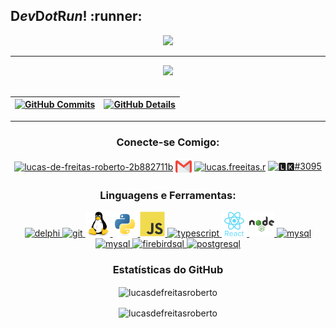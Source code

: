 <h2><b>D</b><i>ev</i><b>D</b><i>ot</i><b>R</b><i>un</i>! :runner:</h2>
<div align="center">
<img src="https://media.giphy.com/media/M9gbBd9nbDrOTu1Mqx/giphy.gif" width="230">
</div>
<!-- 
<h3 align="center">Foco, Força e muita Fé</h3>
<br>
<p align="center">
<!-- Meu nome é Lucas, eu sou um desenvolvedor apaixonado por tecnologia e inovação. Desde muito jovem, descobri que minha vocação era criar soluções e impactar a vida das pessoas por meio da tecnologia.
<!-- 
Na minha carreira como desenvolvedor, tenho trabalhado em projetos desafiadores e empolgantes, sempre buscando aprimorar minhas habilidades e conhecimentos. Minha paixão pela tecnologia me motiva a buscar soluções criativas e inovadoras para os problemas que enfrentamos no mundo atual.
<!-- 
Acredito que a tecnologia pode ser uma ferramenta poderosa para transformar o mundo e fazer a diferença na vida das pessoas. Estou comprometido em utilizar meus talentos e habilidades para contribuir para um mundo melhor.
</p> -->
 
<hr>
<div align="center">
  <img src="https://github-profile-trophy.vercel.app/?username=lucasdefreitasroberto&row=1&column=6&theme=dracula&margin-w=15&margin-h=15"/>
</div>
<br />

| [![GitHub Commits](http://github-profile-summary-cards.vercel.app/api/cards/productive-time?username=lucasdefreitasroberto&theme=dracula&utcOffset=-3)](https://github.com/vn7n24fzkq/github-profile-summary-cards) | [![GitHub Details](http://github-profile-summary-cards.vercel.app/api/cards/profile-details?username=lucasdefreitasroberto&theme=dracula)](https://github.com/vn7n24fzkq/github-profile-summary-cards) |  
| ----------- | ----------- |
<hr>

<h3 align="center">Conecte-se Comigo:</h3>
<p align="center">
<a href="https://linkedin.com/in/lucas-de-freitas-roberto-2b882711b" target="blank"><img align="center" src="https://raw.githubusercontent.com/rahuldkjain/github-profile-readme-generator/master/src/images/icons/Social/linked-in-alt.svg" alt="lucas-de-freitas-roberto-2b882711b" height="30" width="40" /></a>
<a href="mailto:lucasfreitas.t.2@hotmail.com" target="_blank"><img align="center" alt="Gmail" width="26px" src="assets/Gmail.svg" /></a>
<a href="https://fb.com/lucas.freeitas.r" target="blank"><img align="center" src="https://raw.githubusercontent.com/rahuldkjain/github-profile-readme-generator/master/src/images/icons/Social/facebook.svg" alt="lucas.freeitas.r" height="30" width="40" /></a>
<a href="https://discord.gg/🅻🅺#3095" target="blank"><img align="center" src="https://raw.githubusercontent.com/rahuldkjain/github-profile-readme-generator/master/src/images/icons/Social/discord.svg" alt="🅻🅺#3095" height="30" width="40" /></a>
</p>

<h3 align="center">Linguagens e Ferramentas:</h3>
<p align="center"> 
   <a href="https://www.embarcadero.com/products/delphi" target="_blank" rel="noreferrer">
    <img src="https://www.logotypes101.com/logos/55/E0FD5CC6E93A59C0EF35D8A2A68B1D1A/delphi.png" alt="delphi" width="40" height="40"/>
  </a>
  <a href="https://git-scm.com/" target="_blank" rel="noreferrer">
    <img src="https://www.vectorlogo.zone/logos/git-scm/git-scm-icon.svg" alt="git" width="40" height="40"/> 
  </a> 
  <a href="https://www.linux.org/" target="_blank" rel="noreferrer"> 
    <img src="https://raw.githubusercontent.com/devicons/devicon/master/icons/linux/linux-original.svg" alt="linux" width="40" height="40"/> 
  </a>
  <a href="https://www.python.org/" target="_blank" rel="noreferrer"> 
    <img src="https://raw.githubusercontent.com/devicons/devicon/master/icons/python/python-original.svg" alt="python" width="40" height="40"/> 
  </a>
  <a href="https://developer.mozilla.org/en-US/docs/Web/JavaScript" target="_blank" rel="noreferrer">
    <img src="https://raw.githubusercontent.com/devicons/devicon/master/icons/javascript/javascript-original.svg" alt="javascript" width="40" height="40"/>
  </a>
   <a href="https://www.typescriptlang.org/" target="_blank" rel="noreferrer">
    <img src="https://w7.pngwing.com/pngs/74/362/png-transparent-typescript-plain-logo-icon-thumbnail.png" alt="typescript" width="40" height="40"/>
  </a>
  <a href="https://reactjs.org/" target="_blank" rel="noreferrer">
    <img src="https://raw.githubusercontent.com/devicons/devicon/master/icons/react/react-original-wordmark.svg" alt="react" width="40" height="40"/>
  </a>
  <a href="https://nodejs.org/en/" target="_blank" rel="noreferrer">
    <img src="https://raw.githubusercontent.com/devicons/devicon/master/icons/nodejs/nodejs-original-wordmark.svg" alt="nodejs" width="40" height="40"/>
  </a>
   <a href="https://www.php.net/" target="_blank" rel="noreferrer">
    <img src="https://upload.wikimedia.org/wikipedia/commons/thumb/2/27/PHP-logo.svg/1200px-PHP-logo.svg.png" alt="mysql" width="40" height="40"/>
  </a>
   <a href="https://www.mysql.com/about/legal/logos.html" target="_blank" rel="noreferrer">
    <img src="https://seeklogo.com/images/M/mysql-logo-B4943FE6DD-seeklogo.com.png" alt="mysql" width="40" height="40"/>
  </a>
  <a href="https://www.firebirdsql.org/" target="_blank" rel="noreferrer">
    <img src="https://encrypted-tbn0.gstatic.com/images?q=tbn:ANd9GcTTIzG1v3aeS3C9tZyzEwUCoL_Oxw3Zk1As1M15mTgxtA&s" alt="firebirdsql" width="40" height="40"/>
  </a>
   <a href="https://www.postgresql.org/" target="_blank" rel="noreferrer">
    <img src="https://encrypted-tbn0.gstatic.com/images?q=tbn:ANd9GcRrAW2u1snlURz1IWA5Ti_vHITSr_mhxH9JairQteRBDg&s" alt="postgresql" width="40" height="40"/>
  </a>
</p>

<h3 align="center">Estatísticas do GitHub</h3>
<p align="center">
  <img align="center" src="https://github-readme-stats.vercel.app/api/top-langs?username=lucasdefreitasroberto&show_icons=true&locale=en&layout=compact" alt="lucasdefreitasroberto" />
</p>

<p align="center">
  <img align="center" src="https://github-readme-streak-stats.herokuapp.com/?user=lucasdefreitasroberto" alt="lucasdefreitasroberto" />
</p>

<br>
<br>
